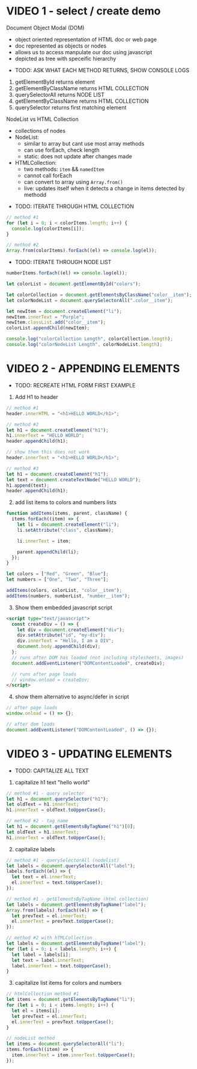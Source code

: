 # VIDEO 1 - select / create demo

Document Object Modal (DOM)

- object oriented representation of HTML doc or web page
- doc represented as objects or nodes
- allows us to access manpulate our doc using javascript
- depicted as tree with speceific hierarchy

* TODO: ASK WHAT EACH METHOD RETURNS, SHOW CONSOLE LOGS

1. getElementById returns element
2. getElementByClassName returns HTML COLLECTION
3. querySelectorAll returns NODE LIST
4. getElementByClassName returns HTML COLLECTION
5. querySelector returns first matching element

NodeList vs HTML Collection

- collections of nodes
- NodeList:
  - similar to array but cant use most array methods
  - can use forEach, check length
  - static: does not update after changes made
- HTMLCollection:
  - two methods: `item` && `namedItem`
  - cannot call forEach
  - can convert to array using `Array.from()`
  - live: updates itself when it detects a change in items detected by methodd

* TODO: ITERATE THROUGH HTML COLLECTION

```js
// method #1
for (let i = 0; i < colorItems.length; i++) {
  console.log(colorItems[i]);
}

// method #2
Array.from(colorItems).forEach((el) => console.log(el));
```

- TODO: ITERATE THROUGH NODE LIST

```js
numberItems.forEach((el) => console.log(el));
```

```js
let colorList = document.getElementById("colors");

let colorCollection = document.getElementsByClassName("color__item");
let colorNodeList = document.querySelectorAll(".color__item");

let newItem = document.createElement("li");
newItem.innerText = "Purple";
newItem.classList.add("color__item");
colorList.appendChild(newItem);

console.log("colorCollection Length", colorCollection.length);
console.log("colorNodeList Length", colorNodeList.length);
```

# VIDEO 2 - APPENDING ELEMENTS

- TODO: RECREATE HTML FORM FIRST EXAMPLE

1. Add H1 to header

```js
// method #1
header.innerHTML = "<h1>HELLO WORLD</h1>";

// method #2
let h1 = document.createElement("h1");
h1.innerText = "HELLO WORLD";
header.appendChild(h1);

// show them this does not work
header.innerText = "<h1>HELLO WORLD</h1>";

// method #3
let h1 = document.createElement("h1");
let text = document.createTextNode("HELLO WORLD");
h1.append(text);
header.appendChild(h1);
```

2. add list items to colors and numbers lists

```js
function addItems(items, parent, className) {
  items.forEach((item) => {
    let li = document.createElement("li");
    li.setAttribute("class", className);

    li.innerText = item;

    parent.appendChild(li);
  });
}

let colors = ["Red", "Green", "Blue"];
let numbers = ["One", "Two", "Three"];

addItems(colors, colorList, "color__item");
addItems(numbers, numberList, "number__item");
```

3. Show them embedded javascript script

```html
<script type="text/javascript">
  const createDiv = () => {
    let div = document.createElement("div");
    div.setAttribute("id", "my-div");
    div.innerText = "Hello, I am a DIV";
    document.body.appendChild(div);
  };
  // runs after DOM has loaded (not including stylesheets, images)
  document.addEventListener("DOMContentLoaded", createDiv);

  // runs after page loads
  // window.onload = createDiv;
</script>
```

4. show them alternative to async/defer in script

```js
// after page loads
window.onload = () => {};

// after dom loads
document.addEventListener("DOMContentLoaded", () => {});
```

# VIDEO 3 - UPDATING ELEMENTS

- TODO: CAPITALIZE ALL TEXT

1. capitalize h1 text "hello world"

```js
// method #1 - query selector
let h1 = document.querySelector("h1");
let oldText = h1.innerText;
h1.innerText = oldText.toUpperCase();

// method #2 - tag name
let h1 = document.getElementsByTagName("h1")[0];
let oldText = h1.innerText;
h1.innerText = oldText.toUpperCase();
```

2. capitalize labels

```js
// method #1 - querySelectorAll (nodelist)
let labels = document.querySelectorAll("label");
labels.forEach((el) => {
  let text = el.innerText;
  el.innerText = text.toUpperCase();
});

// method #1 - getElementsByTagName (html collection)
let labels = document.getElementsByTagName("label");
Array.from(labels).forEach((el) => {
  let prevText = el.innerText;
  el.innerText = prevText.toUpperCase();
});

// method #2 with hTMLCollection
let labels = document.getElementsByTagName("label");
for (let i = 0; i < labels.length; i++) {
  let label = labels[i];
  let text = label.innerText;
  label.innerText = text.toUpperCase();
}
```

3. capitalize list items for colors and numbers

```js
// htmlCollection method #1
let items = document.getElementsByTagName("li");
for (let i = 0; i < items.length; i++) {
  let el = items[i];
  let prevText = el.innerText;
  el.innerText = prevText.toUpperCase();
}

// nodeList method
let items = document.querySelectorAll("li");
items.forEach((item) => {
  item.innerText = item.innerText.toUpperCase();
});
```
